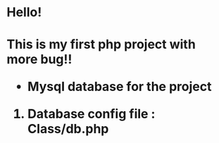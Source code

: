 <H1>Hello! <H1>
This is my first php project with more bug!!

* Mysql database for the project
 1. Database config file : Class/db.php
 
